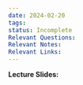```yaml
---
date: 2024-02-20
tags: 
status: Incomplete
Relevant Questions: 
Relevant Notes: 
Relevant Links:
---
```

**Lecture Slides:**


